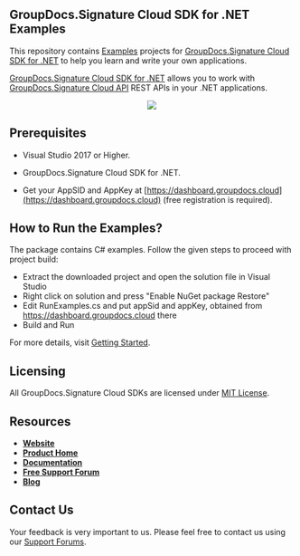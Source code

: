 ## GroupDocs.Signature Cloud SDK for .NET Examples
This repository contains [Examples](Examples) projects for [GroupDocs.Signature Cloud SDK for .NET](https://github.com/groupdocs-signature-cloud/groupdocs-signature-cloud-dotnet) to help you learn and write your own applications.


[GroupDocs.Signature Cloud SDK for .NET](https://products.groupdocs.cloud/signature/net) allows you to work with [GroupDocs.Signature Cloud API](https://products.groupdocs.cloud/signature) REST APIs in your .NET applications.

<p align="center">
  <a title="Download complete GroupDocs.Signature Cloud SDK .NET Example source code" href="https://github.com/groupdocs-signature-cloud/groupdocs-signature-cloud-dotnet-samples/archive/master.zip">
	<img src="https://raw.github.com/AsposeExamples/java-examples-dashboard/master/images/downloadZip-Button-Large.png" />
  </a>
</p>

## Prerequisites

+ Visual Studio 2017 or Higher.

+ GroupDocs.Signature Cloud SDK for .NET.

+ Get your AppSID and AppKey at [https://dashboard.groupdocs.cloud](https://dashboard.groupdocs.cloud) (free registration is required).

## How to Run the Examples?

The package contains C# examples. Follow the given steps to proceed with project build:

* Extract the downloaded project and open the solution file in Visual Studio
* Right click on solution and press "Enable NuGet package Restore"
* Edit RunExamples.cs and put appSid and appKey, obtained from https://dashboard.groupdocs.cloud there
* Build and Run

For more details, visit  [Getting Started](https://wiki.groupdocs.cloud/signaturecloud/getting-started/quick-start/).

## Licensing
All GroupDocs.Signature Cloud SDKs are licensed under [MIT License](LICENSE).

## Resources
+ [**Website**](https://www.groupdocs.cloud)
+ [**Product Home**](https://products.groupdocs.cloud/signature)
+ [**Documentation**](https://wiki.groupdocs.cloud/signaturecloud)
+ [**Free Support Forum**](https://forum.groupdocs.cloud/c/signature)
+ [**Blog**](https://blog.groupdocs.cloud/category/signature)

## Contact Us
Your feedback is very important to us. Please feel free to contact us using our [Support Forums](https://forum.groupdocs.cloud/c/signature).
